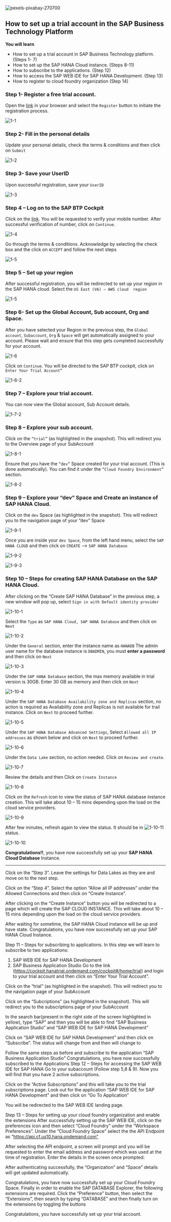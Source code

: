![pexels-pixabay-270700](/images/pexels-pixabay-270700.jpg)

## How to set up a trial account in the SAP Business Technology Platform

**You will learn**

- How to set up a trial account in SAP Business Technology platform. (Steps 1- 7)
- How to set up the SAP HANA Cloud instance. (Steps 8-11)
- How to subscribe to the applications. (Step 12)
- How to access the SAP WEB IDE for SAP HANA Development. (Step 13)
- How to register to cloud foundry organization (Step 14)

### Step 1- Register a free trial account. 

Open the [link](https://account.hana.ondemand.com/#/home/welcome) in your browser and select the `Register` button to initiate the registration process.

![1-1](/images/1-1.jpg "Register")

### Step 2- Fill in the personal details
Update your personal details, check the terms & conditions and then click on `Submit`

![1-2](/images/1-2.jpg "Fill details")
 
### Step 3- Save your UserID
Upon successful registration, save your `UserID`

![1-3](/images/1-3.jpg "Save UserID")

### Step 4 – Log on to the SAP BTP Cockpit  
Click on the [link](https://cockpit.hanatrial.ondemand.com/cockpit#/home/trial). You will be requested to verify your mobile number. After successful verification of number, click on `Continue`.

![1-4](/images/1-4-1.jpg "Verify telephone number")

Go through the terms & conditions. Acknowledge by selecting the check box and the click on `ACCEPT` and follow the next steps

![1-5](/images/1-4-2.jpg "Verify telephone number")

### Step 5 – Set up your region

After successful registration, you will be redirected to set up your region in the SAP HANA cloud. Select the `US East (VA) – AWS cloud  region`

![1-5](/images/1-5.jpg "Select US EAST (VA)- AWS Cloud region")


### Step 6- Set up the Global Account, Sub account, Org and Space.

After you have selected your Region in the previous step, the `Global account`, `Subaccount`, `Org` & `Space` will get automatically assigned to your account.
Please wait and ensure that this step gets completed successfully for your account.

![1-6](/images/1-6.jpg "Account Set up")
 
Click on `Continue`. You will be directed to the SAP BTP cockpit, click on `Enter Your Trial Account”`

![1-6-2](/images/1-6-2.jpg "Go to your trial account")
 

### Step 7 – Explore your trial account.
You can now view the Global account, Sub Account details. 

![1-7-2](/images/1-7-2.jpg "Explore account")
 
 
### Step 8 – Explore your sub account.

Click on the `“trial”` (as highlighted in the snapshot). This will redirect you to the Overview page of your SubAccount 

![1-8-1](/images/1-8-1.jpg "Subaccount overview") 

Ensure that you have the `“dev”` Space created for your trial account. (This is done automatically). You can find it under the `“Cloud Foundry Environment”` section.
 
![1-8-2](/images/1-8-2.jpg "Dev Space")

### Step 9 – Explore your “dev” Space and Create an instance of SAP HANA Cloud.
Click on the `dev` Space (as highlighted in the snapshot). This will redirect you to the navigation page of your “dev” Space

![1-9-1](/images/1-9-1.jpg "Dev Space")

Once you are inside your `dev Space`, from the left hand menu, select the `SAP HANA CLOUD` and then click on `CREATE` --> `SAP HANA Database`
 
![1-9-2](/images/1-9-2.jpg "SAP HANA Cloud")

![1-9-3](/images/1-9-3.jpg "Create SAP HANA DATABASE")
 
### Step 10 – Steps for creating SAP HANA Database on the SAP HANA Cloud.
After clicking on the “Create SAP HANA Database” in the previous step, a new window will pop up, select `Sign in with Default identity provider`

![1-10-1](/images/1-10-1.jpg)
 
Select the `Type` as `SAP HANA Cloud, SAP HANA Database`  and then click on `Next`

![1-10-2](/images/1-10-2.jpg)

Under the `General` section, enter the instance name as `HANADB`
The admin user name for the database instance is `DBADMIN`, you must **enter a password** and then click on `Next`

![1-10-3](/images/1-10-3.jpg)

Under the `SAP HANA Database` section, the max memory available in trial version is 30GB. Enter 30 GB as memory and then click on `Next`

![1-10-4](/images/1-10-4.jpg)

Under the `SAP HANA Database Availability zone and Replicas` section, no action is required as Availability zone and Replicas is not available for trail instance. Click on `Next` to proceed further.

![1-10-5](/images/1-10-5.jpg)

Under the `SAP HANA Database Advanced Settings`, Select `Allowed all IP addresses` as shown below and click on `Next` to proceed further.

![1-10-6](/images/1-10-6.jpg)

Under the `Data Lake` section, no action needed. Click on `Review and create`.

![1-10-7](/images/1-10-7.jpg)
 
Review the details and then Click on `Create Instance`

![1-10-8](/images/1-10-8.jpg)

Click on the `Refresh` icon to view the status of SAP HANA database instance creation. This will take about 10 – 15 mins depending upon the load on the cloud service providers.

![1-10-9](/images/1-10-9.jpg)
 
After few minutes, refresh again to view the status. It should be in ![1-10-11](/images/1-10-11.jpg) status.

![1-10-10](/images/1-10-10.jpg)
 

**Congratulations!!**, you have now successfully set up your **SAP HANA Cloud Database** Instance.





 


 

 
 

 
 

 

 

***********************************************************************************
Click on the “Step 3”. Leave the settings for Data Lakes as they are and move on to the next step.
 
Click on the “Step 4”.  Select the option “Allow all IP addresses” under the Allowed Connections and then click on “Create Instance”. 
 

After clicking on the “Create Instance” button you will be redirected to a page which will create the SAP CLOUD INSTANCE. This will take about 10 – 15 mins depending upon the load on the cloud service providers.

 
After waiting for sometime, the SAP HANA Cloud instance will be up and have  state.
Congratulations, you have now successfully set up your SAP HANA Cloud Instance.
 

Step 11 – Steps for subscribing to applications.
In this step we will learn to subscribe to two applications:
1. SAP WEB IDE for SAP HANA Development
2. SAP Business Application Studio
Go to the link (https://cockpit.hanatrial.ondemand.com/cockpit#/home/trial) and login to your trial account and then click on “Enter Your Trial Account”.
 
Click on the “trial” (as highlighted in the snapshot). This will redirect you to the navigation page of your SubAccount 
 

Click on the “Subcriptions” (as highlighted in the snapshot). This will redirect you to the subscriptions  page of your SubAccount 
 
 
 
 
In the search bar(present in the right side of the screen highlighted in yellow), type “SAP” and then you will be able to find “SAP Business Application Studio” and “SAP WEB IDE for SAP HANA Development”

 
Click on “SAP WEB IDE for SAP HANA Development” and then click on “Subscribe”. The status will change from  and then will change to  
 
Follow the same steps as before and subscribe to the application “SAP Business Application Studio”
Congratulations, you have now successfully subscribed to the Applications
Step 12 – Steps for accessing the SAP WEB IDE for SAP HANA
Go to your subaccount (Follow step 5,8 & 9). Now you will find that you have 2 active subscriptions.
 

Click on the “Active Subscriptions” and this will take you to the trial subscriptions page. Look out for the application “SAP WEB IDE for SAP HANA Development” and then click on “Go To Application”
 
You will be redirected to the SAP WEB IDE landing page.
 
Step 13 – Steps for setting up your cloud foundry organization and enable the extensions
After successfully setting up the SAP WEB IDE, click on the preferences icon   and then select “Cloud Foundry” under the “Workspace Preferences”.
Under the “Cloud Foundry Space” select the the API Endpoint as “https://api.cf.us10.hana.ondemand.com”
 
After selecting the API endpoint, a screen will prompt and you will be requested to enter the email address and password which was used at the time of registration. Enter the details in the screen once prompted:
 
After authenticating successfully, the “Organization” and “Space” details will get updated automatically.
 
Congratulations, you have now successfully set up your Cloud Foundry Space.
Finally in order to enable the SAP DATABASE Explorer, the following extensions are required.
Click the “Preference” button, then select the “Extensions”, then search by typing “DATABASE” and then finally turn on the extensions by toggling the buttons

 
Congratulations, you have successfully set up your trial account.
